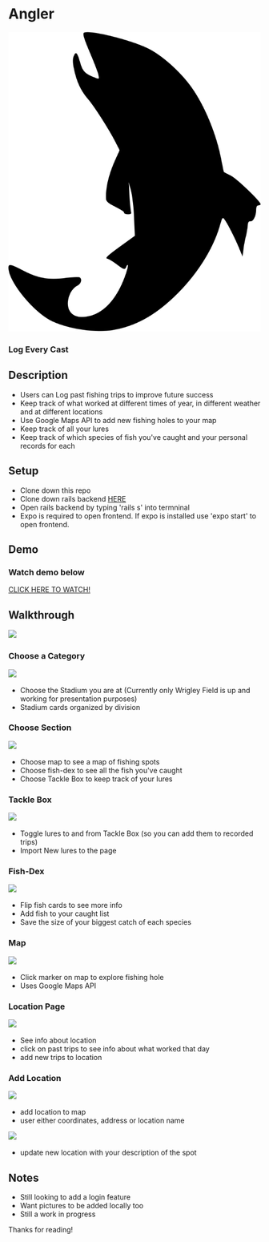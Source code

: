 # Angler

<img src="./src/images/logo.png">

### Log Every Cast

## Description
* Users can Log past fishing trips to improve future success
* Keep track of what worked at different times of year, in different weather and at different locations
* Use Google Maps API to add new fishing holes to your map
* Keep track of all your lures
* Keep track of which species of fish you've caught and your personal records for each

## Setup
* Clone down this repo
* Clone down rails backend <a href="https://github.com/dfert1987/Angler_Backend">HERE</a>
* Open rails backend by typing 'rails s' into termninal
* Expo is required to open frontend. If expo is installed use 'expo start' to open frontend.

## Demo 

### Watch demo below

<a href="https://streamable.com/d9x1q5"> CLICK HERE TO WATCH!</a>

## Walkthrough
<img src="intro.png">

### Choose a Category
<img src="allstadiums.png">

* Choose the Stadium you are at (Currently only Wrigley Field is up and working for presentation purposes)
* Stadium cards organized by division


### Choose Section
<img src="main.png">

* Choose map to see a map of fishing spots
* Choose fish-dex to see all the fish you've caught
* Choose Tackle Box to keep track of your lures

### Tackle Box
<img src="TB.png">
 
* Toggle lures to and from Tackle Box (so you can add them to recorded trips)
* Import New lures to the page


### Fish-Dex
<img src="fish.png">

* Flip fish cards to see more info
* Add fish to your caught list
* Save the size of your biggest catch of each species


### Map
<img src="map.png">

* Click marker on map to explore fishing hole
* Uses Google Maps API


### Location Page
<img src="location.png">

* See info about location
* click on past trips to see info about what worked that day
* add new trips to location

### Add Location
<img src="addlocation.png">

* add location to map
* user either coordinates, address or location name

<img src="modal.png">

* update new location with your description of the spot


## Notes

* Still looking to add a login feature
* Want pictures to be added locally too
* Still a work in progress

Thanks for reading!


